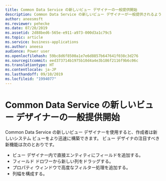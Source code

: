 ```yaml
---
title: Common Data Service の新しいビュー デザイナーの一般提供開始
description: Common Data Service の新しいビュー デザイナーが一般提供されるようになり、生産性が高くて先進的なオーサリング エクスペリエンスが提供されます
author: aneesmsft
ms.reviewer: pehecke
ms.date: 07/20/2019
ms.assetid: 2d88bed6-565e-e911-a973-000d3a1c79c5
ms.topic: article
ms.service: business-applications
ms.author: aneesa
audience: Power user
ms.openlocfilehash: 59bc8d6f8500a1e7e6d8857b647641f038c3d276
ms.sourcegitcommit: eed373714b1975b10d4a4e3b186f2116f9b6c06c
ms.translationtype: HT
ms.contentlocale: ja-JP
ms.lasthandoff: 09/10/2019
ms.locfileid: "1994077"
---
```

# <a name="new-view-designer-for-common-data-service-is-generally-available"></a>Common Data Service の新しいビュー デザイナーの一般提供開始



Common Data Service の新しいビュー デザイナーを使用すると、作成者は新しいシステム ビューをより迅速に構築できます。 ビュー デザイナの注目すべき新機能は次のとおりです。

- ビュー デザイナー内で直接エンティティにフィールドを追加する。
- フィールド ドロワーから新しい列をドラッグする。
- プロパティ ウィンドウで高度なフィルター処理を追加する。
- 列幅を構成する。
